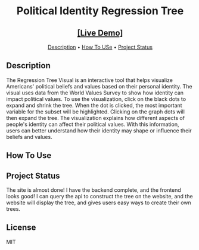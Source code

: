 <h1 align="center">Political Identity Regression Tree</h1>
<h2 align="center">
<a href="https://www.lucasgover.com/political-identity-decision-tree">[Live Demo]</a>
</h2>

<p align="center">
  <a href="#description">Description</a> •
  <a href="#how-to-use">How To USe</a> •
  <a href="#status">Project Status</a>
</p>

## Description

The Regression Tree Visual is an interactive tool that helps visualize Americans' political beliefs and values based on their personal identity. The visual uses data from the World Values Survey to show how identity can impact political values. To use the visualization, click on the black dots to expand and shrink the tree. When the dot is clicked, the most important variable for the subset will be highlighted. Clicking on the graph dots will then expand the tree. The visualization explains how different aspects of people's identity can affect their political values. With this information, users can better understand how their identity may shape or influence their beliefs and values.

## How To Use

## Project Status

The site is almost done! I have the backend complete, and the frontend looks good! I can query the api to construct the tree on the website, and the website will display the tree, and gives users easy ways to create their own trees. 


## License
MIT
